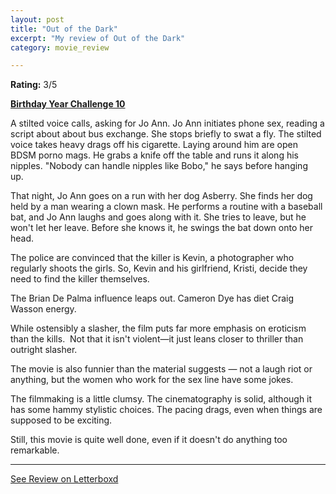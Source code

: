 ```yaml
---
layout: post
title: "Out of the Dark"
excerpt: "My review of Out of the Dark"
category: movie_review

---
```


**Rating:** 3/5

<b><a href="https://boxd.it/sWI7Y">Birthday Year Challenge 10</a></b>

A stilted voice calls, asking for Jo Ann. Jo Ann initiates phone sex, reading a script about about bus exchange. She stops briefly to swat a fly. The stilted voice takes heavy drags off his cigarette. Laying around him are open BDSM porno mags. He grabs a knife off the table and runs it along his nipples. "Nobody can handle nipples like Bobo," he says before hanging up. 

That night, Jo Ann goes on a run with her dog Asberry. She finds her dog held by a man wearing a clown mask. He performs a routine with a baseball bat, and Jo Ann laughs and goes along with it. She tries to leave, but he won't let her leave. Before she knows it, he swings the bat down onto her head.

The police are convinced that the killer is Kevin, a photographer who regularly shoots the girls. So, Kevin and his girlfriend, Kristi, decide they need to find the killer themselves.

The Brian De Palma influence leaps out. Cameron Dye has diet Craig Wasson energy.

While ostensibly a slasher, the film puts far more emphasis on eroticism than the kills.  Not that it isn't violent—it just leans closer to thriller than outright slasher.

The movie is also funnier than the material suggests — not a laugh riot or anything, but the women who work for the sex line have some jokes.

The filmmaking is a little clumsy. The cinematography is solid, although it has some hammy stylistic choices. The pacing drags, even when things are supposed to be exciting.

Still, this movie is quite well done, even if it doesn't do anything too remarkable.

<hr>

[See Review on Letterboxd](https://boxd.it/8xHUIZ)
